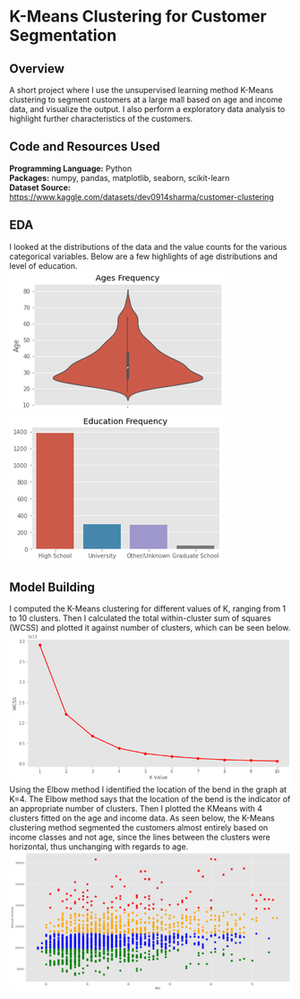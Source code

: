 # K-Means Clustering for Customer Segmentation

## Overview
A short project where I use the unsupervised learning method K-Means clustering to segment customers at a large mall based on age and income data, and visualize the output. I also perform a exploratory data analysis to highlight further characteristics of the customers.

## Code and Resources Used

**Programming Language:** Python  
**Packages:** numpy, pandas, matplotlib, seaborn, scikit-learn  
**Dataset Source:** https://www.kaggle.com/datasets/dev0914sharma/customer-clustering

## EDA
I looked at the distributions of the data and the value counts for the various categorical variables. Below are a few highlights of age distributions and level of education.  
![](ages_dist_small.png)  
![](educ_dist.png)

## Model Building

I computed the K-Means clustering for different values of K, ranging from 1 to 10 clusters. Then I calculated the total within-cluster sum of squares (WCSS) and plotted it against number of clusters, which can be seen below.  
![](wcss_curve.png)  
Using the Elbow method I identified the location of the bend in the graph at K=4. The Elbow method says that the location of the bend is the indicator of an appropriate number of clusters. Then I plotted the KMeans with 4 clusters fitted on the age and income data. As seen below, the K-Means clustering method segmented the customers almost entirely based on income classes and not age, since the lines between the clusters were horizontal, thus unchanging with regards to age.  
![](customer_clustering.png)
